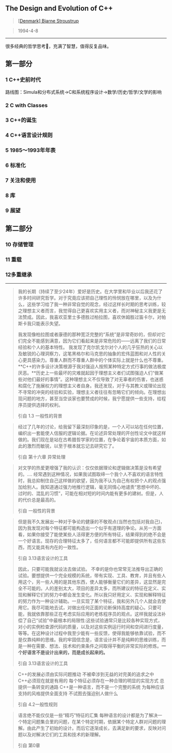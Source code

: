 ## The Design and Evolution of C++

> [[Denmark\] Bjarne Stroustrup](https://book.douban.com/author/362072/)

> 1994-4-8

---

很多经典的哲学思考🤔，充满了智慧，值得反复品味。

## 第一部分

### 1 C++史前时代

路线图：Simula和分布式系统->C和系统程序设计->数学/历史/哲学/文学的影响

### 2 C with Classes

### 3 C++的诞生

### 4 C++语言设计规则

### 5 1985～1993年年表

### 6 标准化

### 7 关注和使用

### 8 库

 ### 9 展望

## 第二部分

### 10 存储管理

### 11 重载

### 12多重继承



---



>我的长期（持续了至少24年）爱好是历史。在大学里和毕业以后我还花了许多时间研究哲学。对于究竟应该把自己理性的怜悯放在哪里，以及为什么，这些学习给了我一种非常自觉的观念，经过这样长时期的思考训练，较之理想主义者而言，我觉得自己更喜欢实用主义者，而对神秘主义我更是无法赞成。因此，我喜欢亚里士多德胜过柏拉图，喜欢休姆胜过笛卡尔，对帕斯卡我只能表示失望。
>
>我发现像柏拉图或者康德的那种宽泛完整的“系统”是非常奇妙的，但却对它们完全不能感到满意，因为它们看起来是非常危险的——远离了我们的日常经验和个人的基本特性。 我发现了克尔凯戈尔对个人的几乎狂热的关心以及敏锐的心理洞察力，这笔黑格尔和马克思的抽象的宏伟蓝图和对人性的关心更具感染力。尊重人群而不尊重人群中的个体实际上就是什么也不尊重。**C++的许多设计决策根源于我对强迫人按照某种特定方式行事的做法极度厌恶。**历史上一些最坏的灾难就起因于理想主义者们试图强迫人们“做某些对他们最好的事情”。这种理想主义不仅导致了对无辜者的伤害，也迷惑和腐化了施展权力的理想主义者自身。我还发现，对于与其教义或理论出现不寻常的冲突的经验和实验，理想主义者往往有忽略它们的倾向。在理想出现问题的地方，甚至当空谈家也要赞成的时候，我宁愿提供一些支持，给程序员提供选择的权利。
>
>引自 1.3 一般性的背景





> 经过了几年的讨论，给我留下最深刻印象的是，一个人可以站在任何位置，编织出一套能使人信服的逻辑论据。在论述异常处理的开创性论文中就这样做的。我们现在是站在古希腊哲学家的位置，在争论着宇宙的本质方面，如此的激烈而敏锐，以至于根本就忘记去研究它了。
>
> 引自 第十六章 异常处理



>对文学的热爱更增强了我的认识：仅仅依据理论和逻辑做决策是没有希望的。.... 经常遇到这种情况，如果我试图取缔一个我个人不喜欢的语言特性时，我总抑制住自己这样做的欲望，因为我不认为自己有权把个人的观点强加给别人。我知道通过强力地推行逻辑，毫无同情心地谴责“思想中坏的、过时的、混乱的习惯”，可能在相对短的时间内能有更多的建树。但是，人的代价总是最高的。
>
>引自 一般性的背景





> 但是我不久发展出一种对于争论的健康的不敬观点(当然也包括对我自己)，因为我发现对每个特征都可能构造出一个似乎有道理的争论。从另一方面看，如果你接受了能使某些人活得更方便的所有特征，结果得到的绝不会是一个好语言。现存的合理特征太多了，任何语言都不可能即提供所有这些东西，而又能具有内在的一致性。
>
> 引自 3.13语言设计的工具
>
> 
>
> 因此，只要可能我就设法去做试验。 不幸的是你也常常无法推导出正确的试验。要想提供一个完全规模的系统，带有实现、工具、教育，并且有些人用这个，另一些人用的是其他东西，使人能够衡量它们的差异，这显然是完全不可能的。人的差别太大，项目的差异太多，而所建议的特征在定义、实现和解释它们的努力中都会发生变化。所以我只好用定义、实现和解释特征的努力作为一种设计辅助。一旦实现了某个特征，我和另外几个人就会去使用它。我尽可能地去试，对做出任何正面的论断保持高度的疑心。只要可能，我就依靠那些正在考虑实际应用的老练程序员的观点。这样我就设法补偿了自己“试验”中最根本的局限性:这些试验通常只是比较各种实现方式，对小的实例检查源代码的质量，以及对这些实例运行时间和空间进行度量，等等。在这种设计过程中我至少能有一些反馈，使得我能够依靠试验，而不是仅靠纯粹的思维。我的牢固信念是，语言设计并不是纯粹的思维训练，而是一种在需要、想法、技术和约束条件之间取得平衡的非常实际的修炼。**一个好语言不是设计出来的，而是成长起来的。**
>
> 引自 3.13语言设计的工具



> C++的发展必须由实际问题推动 不被牵涉到无益的对完美的追求之中 C++必须现在就是有用的 每个特征必须存在一种合理的明显的实现方式 总提供一条转变的通路 C++是一种语言，而不是一个完整的系统 为每种应该支持的风格提供全面支持 不试图去强迫别人做什么
>
> 引自 4.2一般性规则



> 语言绝不能仅仅是一些“精巧”特征的汇集 每种语言的设计都是为了解决一个特定问题集合里的问题，在某个特定时期，依据某个特定人群对问题的理解。由此产生了初始的设计。而后它逐渐成长，去满足新的要求，反映对问题以及对解决它们的工具和技术的新理解。
>
> 引自 第0章